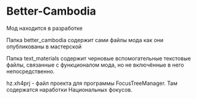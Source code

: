 # Better-Cambodia
Мод находится в разработке

Папка better_cambodia содержит сами файлы мода как они опубликованы в мастерской

Папка text_materials содержит черновые вспомогательные текстовые файлы,
связанные с функционалом мода, но не включённые в него непосредственно.

hz.xh4prj - файл проекта для программы FocusTreeManager. Там содержатся наработки
Национальных фокусов.